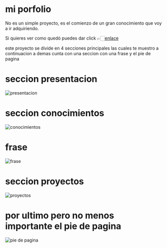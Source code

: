 # mi porfolio

No es un simple proyecto, es el comienzo de un gran conocimiento que voy a ir adquiriendo. 

Si quieres ver como quedó puedes dar click 👉🏻[enlace](https://maribelcongo.github.io/mi-porfolio/)

este proyecto se divide en 4 secciones principales las cuales te muestro a continuacion
a demas cunta con una seccion con una frase y el pie de pagina 

# seccion presentacion


![presentacion](https://github.com/maribelcongo/mi-porfolio/assets/123903736/8794ea41-5607-400f-b9a9-7be738490e7f)

# seccion conocimientos
![conocimientos](https://github.com/maribelcongo/mi-porfolio/assets/123903736/9fb1092c-42d6-4b35-a7f7-3563f5298596)

# frase
![frase](https://github.com/maribelcongo/mi-porfolio/assets/123903736/5ce7264a-f940-4de6-b768-157fe8204d09)

# seccion proyectos
![proyectos](https://github.com/maribelcongo/mi-porfolio/assets/123903736/5d47c465-e568-45b1-b422-433334ce1df7)

# por ultimo pero no menos importante el pie de pagina
![pie de pagina](https://github.com/maribelcongo/mi-porfolio/assets/123903736/b712d21c-cfb5-4a99-9fad-38fa72dda09f)
